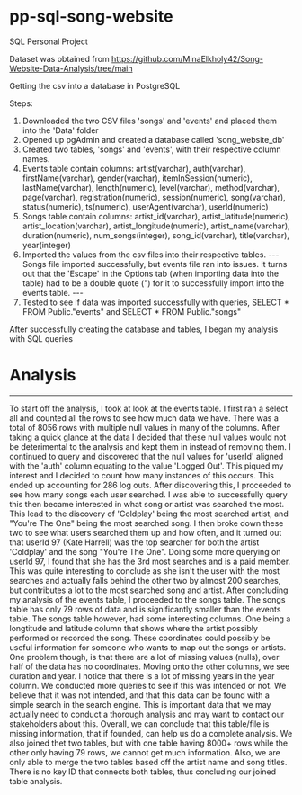 # pp-sql-song-website
SQL Personal Project

Dataset was obtained from https://github.com/MinaElkholy42/Song-Website-Data-Analysis/tree/main

Getting the csv into a database in PostgreSQL

Steps:
1) Downloaded the two CSV files 'songs' and 'events' and placed them into the 'Data' folder
2) Opened up pgAdmin and created a database called 'song_website_db'
3) Created two tables, 'songs' and 'events', with their respective column names.
4) Events table contain columns: artist(varchar), auth(varchar), firstName(varchar), gender(varchar), itemInSession(numeric), lastName(varchar), length(numeric), level(varchar), method(varchar), page(varchar), registration(numeric), session(numeric), song(varchar), status(numeric), ts(numeric), userAgent(varchar), userId(numeric)
5) Songs table contain columns: artist_id(varchar), artist_latitude(numeric), artist_location(varchar), artist_longitude(numeric), artist_name(varchar), duration(numeric), num_songs(integer), song_id(varchar), title(varchar), year(integer)
6) Imported the values from the csv files into their respective tables. --- Songs file imported successfully, but events file ran into issues. It turns out that the 'Escape' in the Options tab (when importing data into the table) had to be a double quote (") for it to successfully import into the events table. ---
7) Tested to see if data was imported successfully with queries,  SELECT * FROM Public."events" and SELECT * FROM Public."songs"

After successfully creating the database and tables, I began my analysis with SQL queries

# Analysis
---------
To start off the analysis, I took at look at the events table. I first ran a select all and counted all the rows to see how much data we have. There was a total of 8056 rows with multiple null values in many of the columns. After taking a quick glance at the data I decided that these null values would not be deterimental to the analysis and kept them in instead of removing them. I continued to query and discovered that the null values for 'userId' aligned with the 'auth' column equating to the value 'Logged Out'. This piqued my interest and I decided to count how many instances of this occurs. This ended up accounting for 286 log outs. After discovering this, I proceeded to see how many songs each user searched. I was able to successfully query this then became interested in what song or artist was searched the most. This lead to the discovery of 'Coldplay' being the most searched artist, and "You're The One" being the most searched song. I then broke down these two to see what users searched them up and how often, and it turned out that userId 97 (Kate Harrell) was the top searcher for both the artist 'Coldplay' and the song "You're The One". Doing some more querying on userId 97, I found that she has the 3rd most searches and is a paid member. This was quite interesting to conclude as she isn't the user with the most searches and actually falls behind the other two by almost 200 searches, but contributes a lot to the most searched song and artist.
After concluding my analysis of the events table, I proceeded to the songs table. The songs table has only 79 rows of data and is significantly smaller than the events table. The songs table however, had some interesting columns. One being a longtitude and latitude column that shows where the artist possibly performed or recorded the song. These coordinates could possibly be useful information for someone who wants to map out the songs or artists. One problem though, is that there are a lot of missing values (nulls), over half of the data has no coordinates. Moving onto the other columns, we see duration and year. I notice that there is a lot of missing years in the year column. We conducted more queries to see if this was intended or not. We believe that it was not intended, and that this data can be found with a simple search in the search engine. This is important data that we may actually need to conduct a thorough analysis and may want to contact our stakeholders about this. Overall, we can conclude that this table/file is missing information, that if founded, can help us do a complete analysis.
We also joined thet two tables, but with one table having 8000+ rows while the other only having 79 rows, we cannot get much information. Also, we are only able to merge the two tables based off the artist name and song titles. There is no key ID that connects both tables, thus concluding our joined table analysis. 